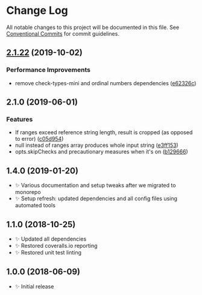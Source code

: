 # Change Log

All notable changes to this project will be documented in this file.
See [Conventional Commits](https://conventionalcommits.org) for commit guidelines.

## [2.1.22](https://gitlab.com/codsen/codsen/compare/ranges-invert@2.1.21...ranges-invert@2.1.22) (2019-10-02)


### Performance Improvements

* remove check-types-mini and ordinal numbers dependencies ([e62326c](https://gitlab.com/codsen/codsen/commit/e62326c))





## 2.1.0 (2019-06-01)

### Features

- If ranges exceed reference string length, result is cropped (as opposed to error) ([c05d954](https://gitlab.com/codsen/codsen/commit/c05d954))
- null instead of ranges array produces whole input string ([e3ff153](https://gitlab.com/codsen/codsen/commit/e3ff153))
- opts.skipChecks and precautionary measures when it's on ([b129666](https://gitlab.com/codsen/codsen/commit/b129666))

## 1.4.0 (2019-01-20)

- ✨ Various documentation and setup tweaks after we migrated to monorepo
- ✨ Setup refresh: updated dependencies and all config files using automated tools

## 1.1.0 (2018-10-25)

- ✨ Updated all dependencies
- ✨ Restored coveralls.io reporting
- ✨ Restored unit test linting

## 1.0.0 (2018-06-09)

- ✨ Initial release

